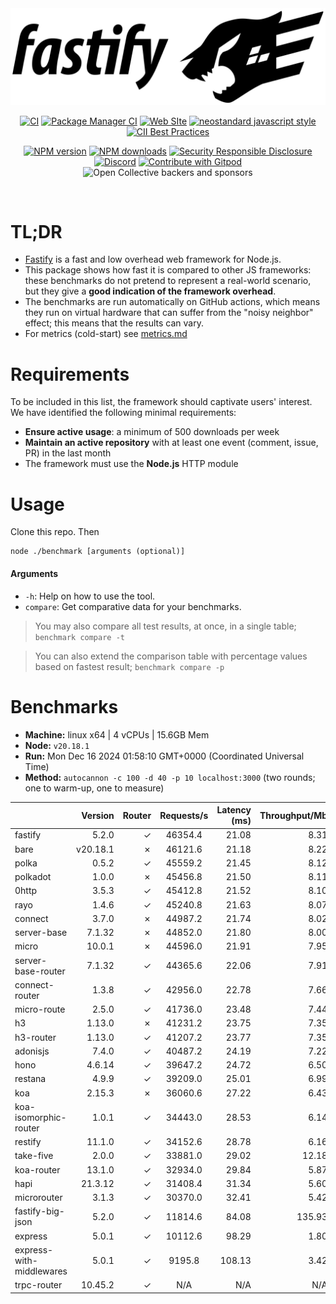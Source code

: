 <div align="center"> <a href="https://fastify.dev/">
    <img
      src="https://github.com/fastify/graphics/raw/HEAD/fastify-landscape-outlined.svg"
      width="650"
      height="auto"
    />
  </a>
</div>

<div align="center">

[![CI](https://github.com/fastify/fastify/actions/workflows/ci.yml/badge.svg?branch=main)](https://github.com/fastify/fastify/actions/workflows/ci.yml)
[![Package Manager
CI](https://github.com/fastify/fastify/workflows/package-manager-ci/badge.svg?branch=main)](https://github.com/fastify/fastify/actions/workflows/package-manager-ci.yml)
[![Web
SIte](https://github.com/fastify/fastify/workflows/website/badge.svg?branch=main)](https://github.com/fastify/fastify/actions/workflows/website.yml)
[![neostandard javascript style](https://img.shields.io/badge/code_style-neostandard-brightgreen?style=flat)](https://github.com/neostandard/neostandard)
[![CII Best Practices](https://bestpractices.coreinfrastructure.org/projects/7585/badge)](https://bestpractices.coreinfrastructure.org/projects/7585)

</div>

<div align="center">

[![NPM
version](https://img.shields.io/npm/v/fastify.svg?style=flat)](https://www.npmjs.com/package/fastify)
[![NPM
downloads](https://img.shields.io/npm/dm/fastify.svg?style=flat)](https://www.npmjs.com/package/fastify)
[![Security Responsible
Disclosure](https://img.shields.io/badge/Security-Responsible%20Disclosure-yellow.svg)](https://github.com/fastify/fastify/blob/main/SECURITY.md)
[![Discord](https://img.shields.io/discord/725613461949906985)](https://discord.gg/fastify)
[![Contribute with Gitpod](https://img.shields.io/badge/Contribute%20with-Gitpod-908a85?logo=gitpod&color=blue)](https://gitpod.io/#https://github.com/fastify/fastify)
![Open Collective backers and sponsors](https://img.shields.io/opencollective/all/fastify)

</div>

<br />

# TL;DR

* [Fastify](https://github.com/fastify/fastify) is a fast and low overhead web framework for Node.js.
* This package shows how fast it is compared to other JS frameworks: these benchmarks do not pretend to represent a real-world scenario, but they give a **good indication of the framework overhead**.
* The benchmarks are run automatically on GitHub actions, which means they run on virtual hardware that can suffer from the "noisy neighbor" effect; this means that the results can vary.
* For metrics (cold-start) see [metrics.md](./METRICS.md)

# Requirements

To be included in this list, the framework should captivate users' interest. We have identified the following minimal requirements:
- **Ensure active usage**: a minimum of 500 downloads per week
- **Maintain an active repository** with at least one event (comment, issue, PR) in the last month
- The framework must use the **Node.js** HTTP module

# Usage

Clone this repo. Then

```
node ./benchmark [arguments (optional)]
```

#### Arguments

* `-h`: Help on how to use the tool.
* `compare`: Get comparative data for your benchmarks.

> You may also compare all test results, at once, in a single table; `benchmark compare -t`

> You can also extend the comparison table with percentage values based on fastest result; `benchmark compare -p`
# Benchmarks

* __Machine:__ linux x64 | 4 vCPUs | 15.6GB Mem
* __Node:__ `v20.18.1`
* __Run:__ Mon Dec 16 2024 01:58:10 GMT+0000 (Coordinated Universal Time)
* __Method:__ `autocannon -c 100 -d 40 -p 10 localhost:3000` (two rounds; one to warm-up, one to measure)

|                          | Version  | Router | Requests/s | Latency (ms) | Throughput/Mb |
| :--                      | --:      | --:    | :-:        | --:          | --:           |
| fastify                  | 5.2.0    | ✓      | 46354.4    | 21.08        | 8.31          |
| bare                     | v20.18.1 | ✗      | 46121.6    | 21.18        | 8.22          |
| polka                    | 0.5.2    | ✓      | 45559.2    | 21.45        | 8.12          |
| polkadot                 | 1.0.0    | ✗      | 45456.8    | 21.50        | 8.11          |
| 0http                    | 3.5.3    | ✓      | 45412.8    | 21.52        | 8.10          |
| rayo                     | 1.4.6    | ✓      | 45240.8    | 21.63        | 8.07          |
| connect                  | 3.7.0    | ✗      | 44987.2    | 21.74        | 8.02          |
| server-base              | 7.1.32   | ✗      | 44852.0    | 21.80        | 8.00          |
| micro                    | 10.0.1   | ✗      | 44596.0    | 21.91        | 7.95          |
| server-base-router       | 7.1.32   | ✓      | 44365.6    | 22.06        | 7.91          |
| connect-router           | 1.3.8    | ✓      | 42956.0    | 22.78        | 7.66          |
| micro-route              | 2.5.0    | ✓      | 41736.0    | 23.48        | 7.44          |
| h3                       | 1.13.0   | ✗      | 41231.2    | 23.75        | 7.35          |
| h3-router                | 1.13.0   | ✓      | 41207.2    | 23.77        | 7.35          |
| adonisjs                 | 7.4.0    | ✓      | 40487.2    | 24.19        | 7.22          |
| hono                     | 4.6.14   | ✓      | 39647.2    | 24.72        | 6.50          |
| restana                  | 4.9.9    | ✓      | 39209.0    | 25.01        | 6.99          |
| koa                      | 2.15.3   | ✗      | 36060.6    | 27.22        | 6.43          |
| koa-isomorphic-router    | 1.0.1    | ✓      | 34443.0    | 28.53        | 6.14          |
| restify                  | 11.1.0   | ✓      | 34152.6    | 28.78        | 6.16          |
| take-five                | 2.0.0    | ✓      | 33881.0    | 29.02        | 12.18         |
| koa-router               | 13.1.0   | ✓      | 32934.0    | 29.84        | 5.87          |
| hapi                     | 21.3.12  | ✓      | 31408.4    | 31.34        | 5.60          |
| microrouter              | 3.1.3    | ✓      | 30370.0    | 32.41        | 5.42          |
| fastify-big-json         | 5.2.0    | ✓      | 11814.6    | 84.08        | 135.93        |
| express                  | 5.0.1    | ✓      | 10112.6    | 98.29        | 1.80          |
| express-with-middlewares | 5.0.1    | ✓      | 9195.8     | 108.13       | 3.42          |
| trpc-router              | 10.45.2  | ✓      | N/A        | N/A          | N/A           |
